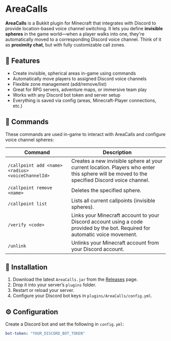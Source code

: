 # AreaCalls

**AreaCalls** is a Bukkit plugin for Minecraft that integrates with Discord to provide location-based voice channel switching. It lets you define **invisible spheres** in the game world—when a player walks into one, they're automatically moved to a corresponding Discord voice channel. Think of it as **proximity chat**, but with fully customizable call zones.

## 🔧 Features

- Create invisible, spherical areas in-game using commands
- Automatically move players to assigned Discord voice channels
- Flexible zone management (add/remove/list)
- Great for RPG servers, adventure maps, or immersive team play
- Works with any Discord bot token and server setup
- Everything is saved via config (areas, Minecraft-Player connections, etc.)

## 🧭 Commands

These commands are used in-game to interact with AreaCalls and configure voice channel spheres:

| Command | Description |
|--------|-------------|
| `/callpoint add <name> <radius> <voiceChannelId>` | Creates a new invisible sphere at your current location. Players who enter this sphere will be moved to the specified Discord voice channel. |
| `/callpoint remove <name>` | Deletes the specified sphere. |
| `/callpoint list` | Lists all current callpoints (invisible spheres). |
| `/verify <code>` | Links your Minecraft account to your Discord account using a code provided by the bot. Required for automatic voice movement. |
| `/unlink` | Unlinks your Minecraft account from your Discord account. |

## 🚀 Installation

1. Download the latest `AreaCalls.jar` from the [Releases](https://github.com/Checkmate-Chris1/AreaCalls/releases) page.
2. Drop it into your server’s `plugins` folder.
3. Restart or reload your server.
4. Configure your Discord bot keys in `plugins/AreaCalls/config.yml`.

## ⚙️ Configuration

Create a Discord bot and set the following in `config.yml`:

```yaml
bot-token: "YOUR_DISCORD_BOT_TOKEN"
```
